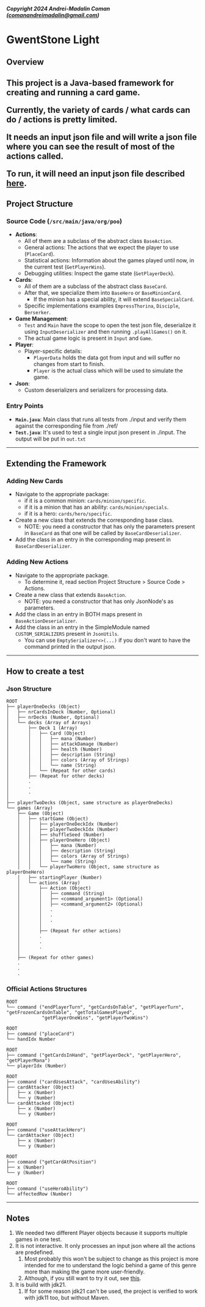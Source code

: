 ##### Copyright 2024 Andrei-Madalin Coman (comanandreimadalin@gmail.com)

# GwentStone Light

## Overview

This project is a Java-based framework for creating and running a card game. <p>
Currently, the variety of cards / what cards can do / actions is pretty limited. <p>
It needs an input json file and will write a json file where you can see the result of most of the actions called. <p>
To run, it will need an input json file described [here](#how-to-create-a-test).
---

## Project Structure

### Source Code (`/src/main/java/org/poo`)

- **Actions**:
    - All of them are a subclass of the abstract class `BaseAction`.
    - General actions: The actions that we expect the player to use (`PlaceCard`).
    - Statistical actions: Information about the games played until now, in the current test (`GetPlayerWins`).
    - Debugging utilities: Inspect the game state (`GetPlayerDeck`).
- **Cards**:
    - All of them are a subclass of the abstract class `BaseCard`.
    - After that, we specialize them into `BaseHero` or `BaseMinionCard`.
        - If the minion has a special ability, it will extend `BaseSpecialCard`.
    - Specific implementations examples `EmpressThorina`, `Disciple`, `Berserker`.
- **Game Management**:
    - `Test` and `Main` have the scope to open the test json file, deserialize it using `InputDeserializer` and then
      running `.playAllGames()` on it.
    - The actual game logic is present in `Input` and `Game`.
- **Player**:
    - Player-specific details:
        - `PlayerData` holds the data got from input and will suffer no changes from start to finish.
        - `Player` is the actual class which will be used to simulate the game.
- **Json**:
    - Custom deserializers and serializers for processing data.

### Entry Points

- **`Main.java`**: Main class that runs all tests from ./input and verify them against the corresponding file from
  ./ref/
- **`Test.java`**: It's used to test a single input json present in ./input. The output will be put in `out.txt`

---

## Extending the Framework

### Adding New Cards

- Navigate to the appropriate package:
    - if it is a common minion: `cards/minion/specific`.
    - if it is a minion that has an ability: `cards/minion/specials`.
    - if it is a hero: `cards/hero/specific`.
- Create a new class that extends the corresponding base class.
    - NOTE: you need a constructor that has only the parameters present in `BaseCard` as that one will be called by
      `BaseCardDeserializer`.
- Add the class in an entry in the corresponding map present in `BaseCardDeserializer`.

### Adding New Actions

- Navigate to the appropriate package.
    - To determine it, read section Project Structure > Source Code > Actions.
- Create a new class that extends `BaseAction`.
    - NOTE: you need a constructor that has only JsonNode's as parameters.
- Add the class in an entry in BOTH maps present in `BaseActionDeserializer`.
- Add the class in an entry in the SimpleModule named `CUSTOM_SERIALIZERS` present in `JsonUtils`.
    - You can use `EmptySerializer<>(...)` if you don't want to have the command printed in the output json.

---

## How to create a test

### Json Structure

```
ROOT
├── playerOneDecks (Object)
│   ├── nrCardsInDeck (Number, Optional)
│   ├── nrDecks (Number, Optional)
│   └── decks (Array of Arrays)
│       ├── Deck 1 (Array)
│       │   ├── Card (Object)
│       │   │   ├── mana (Number)
│       │   │   ├── attackDamage (Number)
│       │   │   ├── health (Number)
│       │   │   ├── description (String)
│       │   │   ├── colors (Array of Strings)
│       │   │   └── name (String)  
│       │   └── (Repeat for other cards)
│       ├── (Repeat for other decks)
│       .
│       .
│       .
│
├── playerTwoDecks (Object, same structure as playerOneDecks)
└── games (Array)
    ├── Game (Object)
    │   ├── startGame (Object)
    │   │   ├── playerOneDeckIdx (Number)
    │   │   ├── playerTwoDeckIdx (Number)
    │   │   ├── shuffleSeed (Number)
    │   │   ├── playerOneHero (Object)
    │   │   │   ├── mana (Number)
    │   │   │   ├── description (String)
    │   │   │   ├── colors (Array of Strings)
    │   │   │   └── name (String)
    │   │   └── playerTwoHero (Object, same structure as playerOneHero)
    │   ├── startingPlayer (Number)
    │   └── actions (Array)
    │       ├── Action (Object)
    │       │   ├── command (String)
    │       │   ├── <command_argument1> (Optional)
    │       │   ├── <command_argument2> (Optional)
    │       │   .
    │       │   .
    │       │   .
    │       │   
    │       ├── (Repeat for other actions)
    │       .
    │       .
    │       .
    │       
    ├── (Repeat for other games)
    .
    .
    .
```

### Official Actions Structures

```
ROOT
└── command ("endPlayerTurn", "getCardsOnTable", "getPlayerTurn", "getFrozenCardsOnTable", "getTotalGamesPlayed", 
             "getPlayerOneWins", "getPlayerTwoWins")
```

```
ROOT
├── command ("placeCard")
└── handIdx Number
```

```
ROOT
├── command ("getCardsInHand", "getPlayerDeck", "getPlayerHero", "getPlayerMana")
└── playerIdx (Number)
```

```
ROOT
├── command ("cardUsesAttack", "cardUsesAbility")
├── cardAttacker (Object)
│   ├── x (Number)
│   └── y (Number)
└── cardAttacked (Object)
    ├── x (Number)
    └── y (Number)
```

```
ROOT
├── command ("useAttackHero")
└── cardAttacker (Object)
    ├── x (Number)
    └── y (Number)
```

```
ROOT
├── command ("getCardAtPosition")
├── x (Number)
└── y (Number)
```

```
ROOT
├── command ("useHeroAbility")
└── affectedRow (Number)
```

---

## Notes

1. We needed two different Player objects because it supports multiple games in one test.
2. It is not interactive. It only processes an input json where all the actions are predefined.
    1. Most probably this won't be subject to change as this project is more intended for me to understand the logic
       behind a game of this genre more than making the game more user-friendly.
    2. Although, if you still want to try it out, see [this](#how-to-create-a-test).
3. It is build with jdk21.
    1. If for some reason jdk21 can't be used, the project is verified to work with jdk11 too, but without Maven.